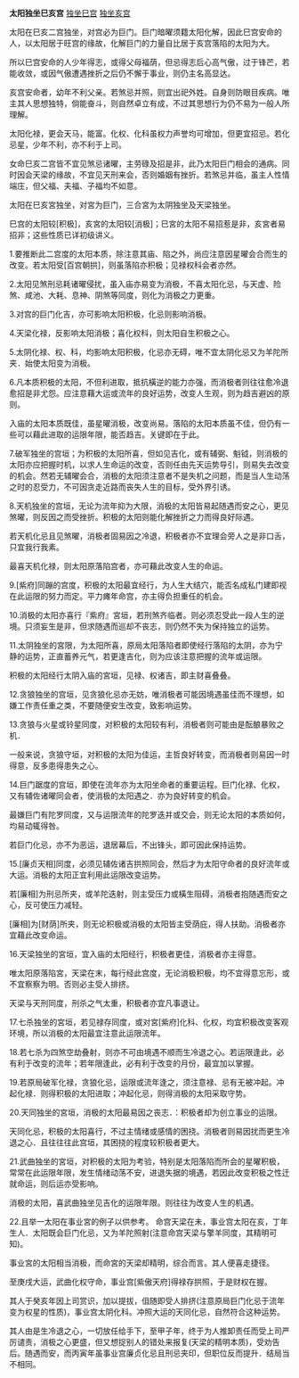 **太阳独坐巳亥宫**
[独坐巳宫](./太阳独坐巳宫.png)
[独坐亥宫](./太阳独坐亥宫.png)

太阳在巳亥二宫独坐，对宫必为巨门。巨门暗曜须籍太阳化解，因此巳宫安命的人，以太阳居于旺宫的缘故，化解巨门的力量自比居于亥宫落陷的太阳为大。

所以巳宫安命的人少年得志，或得父母福荫，但忌得志后心高气傲，过于锋芒，若能收敛，或因气傲遭遇挫折之后仍不懈于事业，则仍主名高显达。

亥宫安命者，幼年不利父亲。若煞忌并照，则宜出祀外姓。自身则防眼目疾病。唯主其人思想独特，倘能奋斗，则自然卓立有成，不过其思想行为仍不易为一般人所理解。

太阳化禄，更会天马，能富。化权、化科虽权力声誉均可增加，但更宜招忌。若化忌星，少年不利，亦不利于上司。

女命巳亥二宫皆不宜见煞忌诸曜，主劳碌及招是非，此乃太阳巨门相会的通病。同时因会天梁的缘故，不宜见天刑来会，否则婚姻有挫折。若煞忌并临，虽主人性情端庄，但父福、夫福、子福均不如意。



太阳在巳亥宮独坐，对宮为巨门，三合宮为太阴独坐及天梁独坐。

巳宫的太阳较[积极]，亥宮的太阳较[消极]；巳宮的太阳不易招惹是非，亥宮者易招非；这些性质已详初级讲义。

1.要推断此二宫度的太阳本质，除注意其庙、陷之外，尚应注意因星曜会合而生的改变。若太阳受[百宫朝拱]，则虽落陷亦积极；见禄权科会者亦然。

2.太阳见煞刑忌耗诸曜侵扰，虽入庙亦易变为消极，不喜太阳化忌，与天虚、险煞、咸池、大耗、息神、阴煞等同度，则化为消极之力更重。

3.对宫的巨门化吉，亦可影响太阳积极，化忌则影响消极。

4.天梁化禄，反影响太阳消极；喜化权科，则太阳自生积极之心。

5.太阴化禄、权、科，均影响太阳积极，化忌亦无碍，唯不宜太阴化忌又为羊陀所夹．始使太阳变为消极。

6.凡本质积极的太阳，不但利进取，抵抗橫逆的能力亦强，而消极者则往往愈冷退愈招是非尤怨。应注意藉大运或流年的良好运势，改变人生观，则为趋吉避凶的原则。

入庙的太阳本质既佳，虽星曜消极，改变尚易。落陷的太阳本质虽不佳，但仍有一些可以藉此进取的运限年限，能否趋吉。关键即在于此。

7.破军独坐的宫垣；为积极的太阳所喜，但如见吉化，或有辅弼、魁钺，则消极的太阳亦应把握时机，以求人生命运的改变，否则任由先天运势导引，则易失去改变的机会。然若无辅曜会合，消极的太阳须注意者不是失机之问题，而是当人生动荡之时的忍受力，不可因贪走近路而丧失人生的目标，受外界引诱。

8.天机独坐的宫垣，无论为流年抑为大限，消极的太阳皆易起随遇而安之心，更见煞曜，则反因之而受挫折。积极的太阳则能化解挫折之力而得良好际遇。

若天机化忌且见煞曜，消极者固易因之冷退，积极者亦不宜理会旁人之是非口舌，只宜我行我素。

最喜天机化禄，则太阳原落陷宫者，亦可藉此改变人生的命运。

9.[紫府]同蹦的宫度，积极的太阳最宜经行，为人生大结穴，能否名成私门建即视在此运限的努力而定。平力瘫年命宫，亦主得负担重任的机会。

10.消极的太阳亦喜行『紫府』宮垣，若刑煞齐临者。则必须忍受此一段人生的逆境。只须妄生是非，但求随遇而巡却不丧志，则仍然不失为保持独立的运势。

11.太阴独坐的宮限，为太阳所喜，原局太阳落陷者即使经行落陷的太阴，亦为宁静的运势，正直蓄养元气，若更逢吉化，则为应该注意把握的流年或运限。

积极的太阳经行太阴入庙的宮垣，见禄、权诸吉，即主财喜叠叠。

12.贪狼独坐的宫垣，见贪狼化忌亦无妨，唯消极者可能因境遇虽佳而不理想，如嫌工作责任重之类，不要随便安生改变，致影响运势。

13.贪狼与火星或铃星同度，对积极的太阳较有利，消极者则可能由是酝酿暴败之机．

一般来说，贪狼守垣，对积极的太阳为佳运，主哲良好转变，而消极者则易因一时得意，反多患得患失之心。

14.巨门踞度的宫垣，即使在流年亦为太阳坐命者的重要运程。巨门化禄、化权，又有辅佐诸曜同会者，使消极的太阳遇之．亦为良好转变的机会。

最嫌巨门有陀罗同度，又与运限流年的陀罗迭并或交会，则无论太阳的本质如何，均易动辄得咎。

若巨门化忌，亦不为恶运，退居幕后，不出锋头，即可因此保持运势。

15.[廉贞天相]同度，必须见辅佐诸吉拱照同会，然后才为太阳守命者的良好流年或大运。消极的太阳正宜利用此运限改变运势。

若[廉相]为刑忌所夹，或羊陀迭射，则主受压力或橫生阻碍，消极者抱随遇而安之心，反可使压力减轻。

[廉相]为[财荫]所夹，则无论积极或消极的太阳皆主受荫庇，得人扶助。消极者亦宜藉此改变命运。

16.天梁独坐的宮垣，宜入庙的太阳经行，积极者更佳，消极者亦主得意。

唯太阳原落陷宮，天梁在末，每行经此宫度，无论消极积极，均不宜得意忘形，或不宜察察为明。否则必主受人排挤。

天梁与天刑同度，刑杀之气太重，积极者亦宜凡事退让。

17.七杀独坐的宮垣，若见禄存同度，或对宮[紫府]化科、化权，均宜积极改变客观环境，所以消极的太阳最宜注意此运限流年。

18.若七杀为四煞空劫叠射，则亦不可由境遇不顺而生冷退之心。若运限逢此，必有利于改变的流年；若年限逢此，必有利于改变的月份，最宜加以掌握。

19.若原局破军化禄，贪狼化忌，运限或流年逢之，须注意禄、忌有无被冲起。冲起化禄．则得积极的太阳进取；冲起化忌，则得消极的太阳采取守势。

20.天同独坐的宮垣，消极的太阳最易因之丧志．：积极者却为创立事业的运限。

天同化忌，积极的太阳喜行，不过主情绪或感情的困挠。消极者则易因扰而更生冷退之心．且往往往此宫垣，其困挠的程度较积极者更大。

21.武曲独坐的宮垣，对积极的太阳为考验，特别是太阳落陷而所会的星曜积极，常常在此运限年限，发生情绪动荡不安，进退失据的境遇，若因此改变积极之性迁就命运，则后运亦受影响。

消极的太阳，喜武曲独坐见吉化的运限年限。则往往为改变人生的机遇。

22.且举一太阳在事业宮的例子以供参考。
命宫天梁在未，事业宫太阳在亥，丁年生人．太阳既会巨门化忌，又为羊陀照射(注意命宫天梁与擎羊同度，其精明可知)。

事业宮的太阳相当消极，而命宮的天梁却精明，综合而言。其人便喜走捷径。

至庚戌大运，武曲化权守命，事业宫[紫傲天府]得禄存拱照，于是财权在握。

其人于癸亥年因上司赏识，加以提拔，伹随即受人排挤(注意原局巨门化忌于流年变为权星的性质)，事业宫太阴化科。冲照大运的天同化忌，自然符合这种运势。

其人由是生冷退之心，一切放任给手下，至甲子年，终于为人推卸责任而受上司严厉谴责，消极之心更盛，但又想捉别人的错处来报复(天梁的精明本质)，受劝告后。随遇而安，而丙寅年虽事业宫廉贞化忌且刑忌夹印，但职位反而提升．结局当不相同。